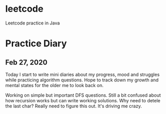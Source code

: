 # leetcode
Leetcode practice in Java

# Practice Diary
## Feb 27, 2020
Today I start to write mini diaries about my progress, mood and struggles while practicing algorithm questions. Hope to track down my growth and mental states for the older me to look back on.

Working on simple but important DFS questions. Still a bit confused about how recursion works but can write working solutions. Why need to detele the last char? Really need to figure this out. It's driving me crazy.
